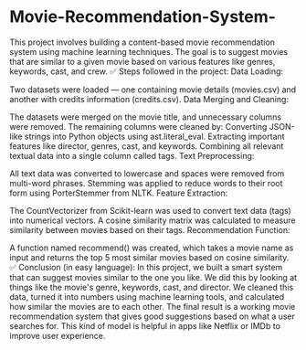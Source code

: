 # Movie-Recommendation-System-
This project involves building a content-based movie recommendation system using machine learning techniques. The goal is to suggest movies that are similar to a given movie based on various features like genres, keywords, cast, and crew.
✅ Steps followed in the project:
Data Loading:

Two datasets were loaded — one containing movie details (movies.csv) and another with credits information (credits.csv).
Data Merging and Cleaning:

The datasets were merged on the movie title, and unnecessary columns were removed. The remaining columns were cleaned by:
Converting JSON-like strings into Python objects using ast.literal_eval.
Extracting important features like director, genres, cast, and keywords.
Combining all relevant textual data into a single column called tags.
Text Preprocessing:

All text data was converted to lowercase and spaces were removed from multi-word phrases.
Stemming was applied to reduce words to their root form using PorterStemmer from NLTK.
Feature Extraction:

The CountVectorizer from Scikit-learn was used to convert text data (tags) into numerical vectors.
A cosine similarity matrix was calculated to measure similarity between movies based on their tags.
Recommendation Function:

A function named recommend() was created, which takes a movie name as input and returns the top 5 most similar movies based on cosine similarity.
✅ Conclusion (in easy language):
In this project, we built a smart system that can suggest movies similar to the one you like. We did this by looking at things like the movie's genre, keywords, cast, and director. We cleaned this data, turned it into numbers using machine learning tools, and calculated how similar the movies are to each other. The final result is a working movie recommendation system that gives good suggestions based on what a user searches for. This kind of model is helpful in apps like Netflix or IMDb to improve user experience.


